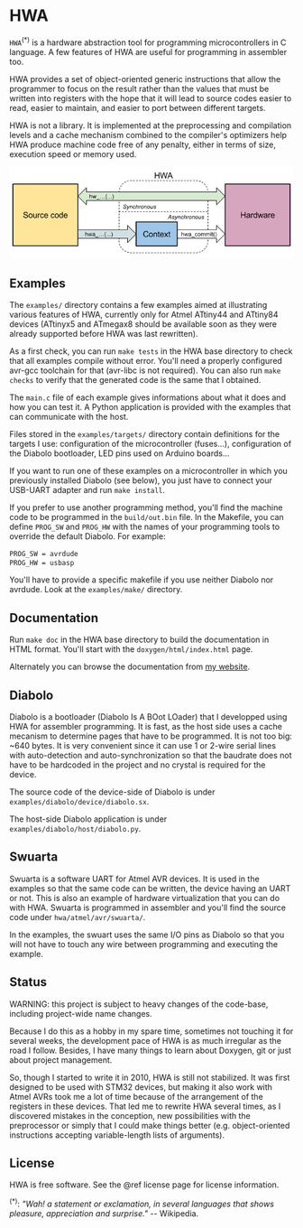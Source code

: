 
HWA
===

`HWA`<sup>(*)</sup> is a hardware abstraction tool for programming
microcontrollers in C language. A few features of HWA are useful for programming
in assembler too.

HWA provides a set of object-oriented generic instructions that allow the
programmer to focus on the result rather than the values that must be written
into registers with the hope that it will lead to source codes easier to read,
easier to maintain, and easier to port between different targets.

HWA is not a library. It is implemented at the preprocessing and compilation
levels and a cache mechanism combined to the compiler's optimizers help HWA
produce machine code free of any penalty, either in terms of size, execution
speed or memory used.

![](doxygen/hwa_principle.jpeg)


Examples
--------

The `examples/` directory contains a few examples aimed at illustrating various
features of HWA, currently only for Atmel ATtiny44 and ATtiny84 devices
(ATtinyx5 and ATmegax8 should be available soon as they were already supported
before HWA was last rewritten).

As a first check, you can run `make tests` in the HWA base directory to check
that all examples compile without error. You'll need a properly configured
avr-gcc toolchain for that (avr-libc is not required). You can also run `make
checks` to verify that the generated code is the same that I obtained.

The `main.c` file of each example gives informations about what it does and how
you can test it. A Python application is provided with the examples that can
communicate with the host.

Files stored in the `examples/targets/` directory contain definitions for the
targets I use: configuration of the microcontroller (fuses...), configuration of
the Diabolo bootloader, LED pins used on Arduino boards...

If you want to run one of these examples on a microcontroller in which you
previously installed Diabolo (see below), you just have to connect your USB-UART
adapter and run `make install`.

If you prefer to use another programming method, you'll find the machine code to
be programmed in the `build/out.bin` file. In the Makefile, you can define
`PROG_SW` and `PROG_HW` with the names of your programming tools to override the
default Diabolo. For example:

    PROG_SW = avrdude
    PROG_HW = usbasp

You'll have to provide a specific makefile if you use neither Diabolo nor
avrdude. Look at the `examples/make/` directory.


Documentation
-------------

Run `make doc` in the HWA base directory to build the documentation in HTML
format. You'll start with the `doxygen/html/index.html` page.

Alternately you can browse the documentation from [my
website](http://duparq.free.fr/hwa/index.html).


Diabolo
-------

Diabolo is a bootloader (Diabolo Is A BOot LOader) that I developped using HWA
for assembler programming. It is fast, as the host side uses a cache mecanism to
determine pages that have to be programmed. It is not too big: ~640 bytes. It is
very convenient since it can use 1 or 2-wire serial lines with auto-detection
and auto-synchronization so that the baudrate does not have to be hardcoded in
the project and no crystal is required for the device.

The source code of the device-side of Diabolo is under
`examples/diabolo/device/diabolo.sx`.

The host-side Diabolo application is under `examples/diabolo/host/diabolo.py`.


Swuarta
-------

Swuarta is a software UART for Atmel AVR devices. It is used in the examples so
that the same code can be written, the device having an UART or not. This is
also an example of hardware virtualization that you can do with HWA. Swuarta is
programmed in assembler and you'll find the source code under
`hwa/atmel/avr/swuarta/`.

In the examples, the swuart uses the same I/O pins as Diabolo so that you will
not have to touch any wire between programming and executing the example.


Status
------

WARNING: this project is subject to heavy changes of the code-base, including
project-wide name changes.

Because I do this as a hobby in my spare time, sometimes not touching it for
several weeks, the development pace of HWA is as much irregular as the road I
follow. Besides, I have many things to learn about Doxygen, git or just about
project management.

So, though I started to write it in 2010, HWA is still not stabilized. It was
first designed to be used with STM32 devices, but making it also work with Atmel
AVRs took me a lot of time because of the arrangement of the registers in these
devices. That led me to rewrite HWA several times, as I discovered mistakes in
the conception, new possibilities with the preprocessor or simply that I could
make things better (e.g. object-oriented instructions accepting variable-length
lists of arguments).


License
-------

HWA is free software. See the @ref license page for license information.

<sup>(*)</sup>: <i>"Wah! a statement or exclamation, in several languages that
shows pleasure, appreciation and surprise."</i> -- Wikipedia.

